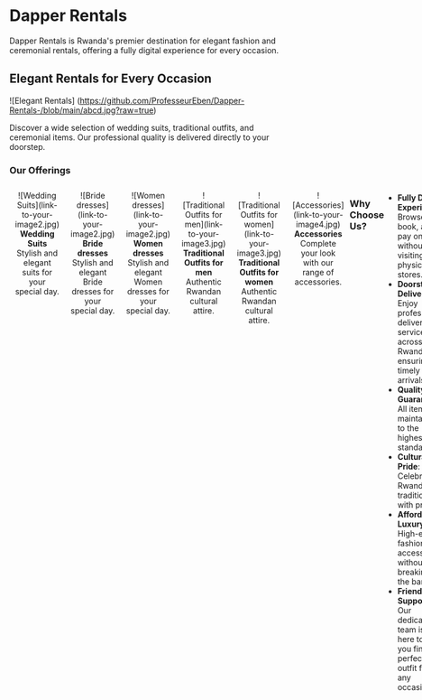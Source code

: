 # Dapper Rentals

Dapper Rentals is Rwanda's premier destination for elegant fashion and ceremonial rentals, offering a fully digital experience for every occasion.

## Elegant Rentals for Every Occasion

![Elegant Rentals]
(https://github.com/ProfesseurEben/Dapper-Rentals-/blob/main/abcd.jpg?raw=true)

Discover a wide selection of wedding suits, traditional outfits, and ceremonial items. Our professional quality is delivered directly to your doorstep.

### Our Offerings

<div style="display: flex; justify-content: space-around;">

  <div style="text-align: center; margin: 10px;">
    ![Wedding Suits](link-to-your-image2.jpg)  
    <strong>Wedding Suits</strong>  
    Stylish and elegant suits for your special day.
  </div>

   <div style="text-align: center; margin: 10px;">
    ![Bride dresses](link-to-your-image2.jpg)  
    <strong>Bride dresses</strong>  
    Stylish and elegant Bride dresses for your special day.
  </div>

<div style="text-align: center; margin: 10px;">
    ![Women dresses](link-to-your-image2.jpg)  
    <strong>Women dresses</strong>  
    Stylish and elegant Women dresses for your special day.
  </div>

  <div style="display: flex; justify-content: space-around;">

  <div style="text-align: center; margin: 10px;">
    ![Traditional Outfits for men](link-to-your-image3.jpg)  
    <strong>Traditional Outfits for men</strong>  
    Authentic Rwandan cultural attire.
  </div>

<div style="text-align: center; margin: 10px;">
    ![Traditional Outfits for women](link-to-your-image3.jpg)  
    <strong>Traditional Outfits for women</strong>  
    Authentic Rwandan cultural attire.
  </div>

  <div style="text-align: center; margin: 10px;">
    ![Accessories](link-to-your-image4.jpg)  
    <strong>Accessories</strong>  
    Complete your look with our range of accessories.
  </div>

</div>

### Why Choose Us?
- **Fully Digital Experience**: Browse, book, and pay online without visiting physical stores.
- **Doorstep Delivery**: Enjoy professional delivery service across Rwanda, ensuring timely arrivals.
- **Quality Guarantee**: All items are maintained to the highest standards.
- **Cultural Pride**: Celebrate Rwandan traditions with pride.
- **Affordable Luxury**: High-end fashion accessible without breaking the bank.
- **Friendly Support**: Our dedicated team is here to help you find the perfect outfit for any occasion.

### What Our Clients Say
Real stories from satisfied customers who trusted Dapper Rentals for their special moments.

## Get Started
Join hundreds of happy customers and book your perfect outfit today!

- **Browse Collection**: [Link to collection]
- **Start Booking**: [Link to booking]

---

**Contact Us**:  
Email: hello@dapperrentals.rw  
Phone: +250 123 456 789  

**Quick Links**:  
- Browse Catalog  
- Our Services  
- About Us  

**Categories**:  
- Wedding Suits  
- Women's Dresses  
- Traditional Outfits  
- Accessories  

---

**Dapper Rentals**  
Rwanda's trusted platform for elegant fashion and ceremonial rentals.  
© 2024 Dapper Rentals. All rights reserved. Making fashion accessible to all.
